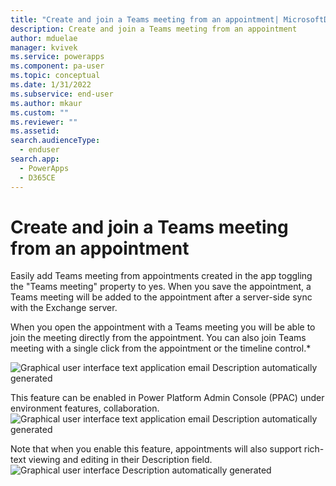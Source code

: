 ```yaml
---
title: "Create and join a Teams meeting from an appointment| MicrosoftDocs"
description: Create and join a Teams meeting from an appointment
author: mduelae
manager: kvivek
ms.service: powerapps
ms.component: pa-user
ms.topic: conceptual
ms.date: 1/31/2022
ms.subservice: end-user
ms.author: mkaur
ms.custom: ""
ms.reviewer: ""
ms.assetid: 
search.audienceType: 
  - enduser
search.app: 
  - PowerApps
  - D365CE
---
```

# Create and join a Teams meeting from an appointment

Easily add Teams meeting from appointments created in the app toggling the "Teams meeting" property to yes. When you save the appointment, a Teams meeting will be added to the appointment after a server-side sync with the Exchange server.  


When you open the appointment with a Teams meeting you will be able to join the meeting directly from the appointment. You can also join Teams meeting with a single click from the appointment or the timeline control.*

![Graphical user interface  text  application  email Description automatically generated](media/image1.gif)

This feature can be enabled in Power Platform Admin Console (PPAC) under environment features, collaboration.  
![Graphical user interface  text  application  email Description automatically generated](media/image2.png)

Note that when you enable this feature, appointments will also support rich-text viewing and editing in their Description field. ![Graphical user interface Description automatically generated](media/image3.png)
